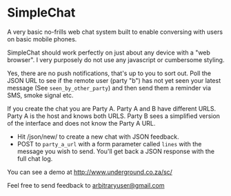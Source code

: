 SimpleChat
==========

A very basic no-frills web chat system built to enable conversing with users on basic mobile phones.

SimpleChat should work perfectly on just about any device with a "web browser". I very purposely do not use any javascript or cumbersome styling.

Yes, there are no push notifications, that's up to you to sort out. Poll the JSON URL to see if the remote user (party "b") has not  yet seen your latest message (See `seen_by_other_party`) and then send them a reminder via SMS, smoke signal etc.

If you create the chat you are Party A. Party A and B have different URLS. Party A is the host and knows both URLS. Party B sees a simplified version of the interface and does not know the Party A URL.  

* Hit /json/new/ to create a new chat with JSON feedback. 
* POST to `party_a_url` with a form parameter called `lines` with the message you wish to send. You'll get back a JSON response with the full chat log.

You can see a demo at http://www.underground.co.za/sc/

Feel free to send feedback to arbitraryuser@gmail.com